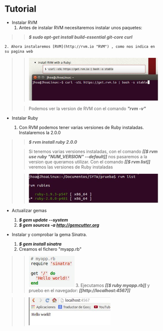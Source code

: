 Tutorial 
=========

* Instalar RVM
	1. Antes de instalar RVM necesitaremos instalar unos paquetes:
>> ***$ sudo apt-get install build-essential git-core curl***

	2. Ahora instalaremos [RVM](http://rvm.io "RVM") , como nos indica en su pagina web

>> ![Alt text](./01.jpeg)
>
>> Podemos ver la version de RVM con el comando ***"rvm -v"***
>

* Instalar Ruby

	1. Con RVM podemos tener varias versiones de Ruby instaladas. Instalaremos la 2.0.0
>> ***$ rvm install ruby 2.0.0***
>
>> Si tenemos varias versiones instaladas, con el comando ***[[$ rvm use ruby "NUM_VERSION" --default]]***  nos pasaremos a la version que queramos utilizar.
>> Con el comando ***[[$ rvm list]]*** veremos las versiones de Ruby instaladas
>
>> ![Alt text](./02.jpeg)
>

* Actualizar gemas

	1. ***$ gem update --system***
	2. ***$ gem sources -a http://gemcutter.org***

* Instalar y comprobar la gema Sinatra.

	1. ***$ gem install sinatra***
	2. Creamos el fichero "myapp.rb"
>> ![Alt text](./03.jpeg)
	3. Ejecutamos ***[[$ ruby myapp.rb]]*** y pruebo en el navegador: ***[[http://localhost:4567]]***
>

>> ![Alt text](./04.jpeg)
